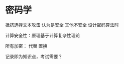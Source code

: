 





# 密码学


抵抗选择文本攻击 认为是安全
其他不安全 设计密码算法时


计算安全性：原理基于计算复杂性理论



所有加密：
    代替
    置换




记录即为知识点，考试需要？